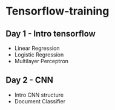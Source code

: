 # Tensorflow-training

## Day 1 - Intro tensorflow
* Linear Regression
* Logistic Regression
* Multilayer Perceptron

## Day 2 - CNN
* Intro CNN structure
* Document Classifier
